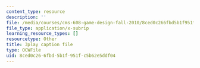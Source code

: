 ```yaml
---
content_type: resource
description: ''
file: /media/courses/cms-608-game-design-fall-2010/8ced0c266fbd5b1f951fc5b62e5ddf04_68564.vtt
file_type: application/x-subrip
learning_resource_types: []
resourcetype: Other
title: 3play caption file
type: OCWFile
uid: 8ced0c26-6fbd-5b1f-951f-c5b62e5ddf04
---
```

